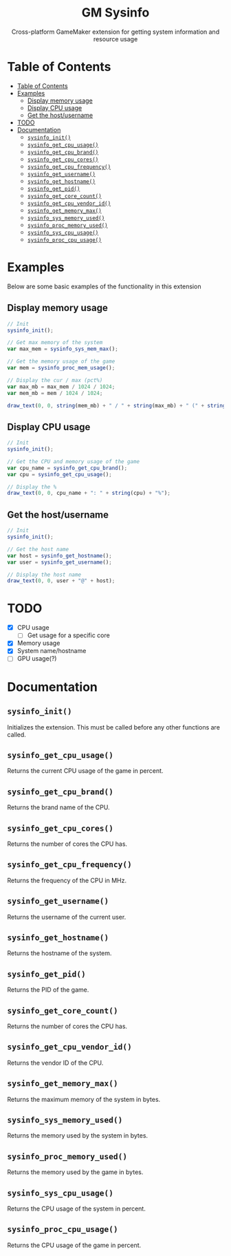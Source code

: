 <div align="center">
  <h1>GM Sysinfo</h1>
  <p>
    Cross-platform GameMaker extension for getting system information and resource usage 
  </p>
</div>

# Table of Contents
* [Table of Contents](#table-of-contents)
* [Examples](#examples)
  * [Display memory usage](#display-memory-usage)
  * [Display CPU usage](#display-cpu-usage)
  * [Get the host/username](#get-the-hostusername)
* [TODO](#todo)
* [Documentation](#documentation)
  * [`sysinfo_init()`](#sysinfo_init)
  * [`sysinfo_get_cpu_usage()`](#sysinfo_get_cpu_usage)
  * [`sysinfo_get_cpu_brand()`](#sysinfo_get_cpu_brand)
  * [`sysinfo_get_cpu_cores()`](#sysinfo_get_cpu_cores)
  * [`sysinfo_get_cpu_frequency()`](#sysinfo_get_cpu_frequency)
  * [`sysinfo_get_username()`](#sysinfo_get_username)
  * [`sysinfo_get_hostname()`](#sysinfo_get_hostname)
  * [`sysinfo_get_pid()`](#sysinfo_get_pid)
  * [`sysinfo_get_core_count()`](#sysinfo_get_core_count)
  * [`sysinfo_get_cpu_vendor_id()`](#sysinfo_get_cpu_vendor_id)
  * [`sysinfo_get_memory_max()`](#sysinfo_get_memory_max)
  * [`sysinfo_sys_memory_used()`](#sysinfo_sys_memory_used)
  * [`sysinfo_proc_memory_used()`](#sysinfo_proc_memory_used)
  * [`sysinfo_sys_cpu_usage()`](#sysinfo_sys_cpu_usage)
  * [`sysinfo_proc_cpu_usage()`](#sysinfo_proc_cpu_usage)

# Examples

Below are some basic examples of the functionality in this extension

## Display memory usage
```javascript
// Init
sysinfo_init();

// Get max memory of the system
var max_mem = sysinfo_sys_mem_max();

// Get the memory usage of the game
var mem = sysinfo_proc_mem_usage();

// Display the cur / max (pct%)
var max_mb = max_mem / 1024 / 1024;
var mem_mb = mem / 1024 / 1024;

draw_text(0, 0, string(mem_mb) + " / " + string(max_mb) + " (" + string(mem / max_mem * 100) + "%)");
```

## Display CPU usage
```javascript
// Init
sysinfo_init();

// Get the CPU and memory usage of the game
var cpu_name = sysinfo_get_cpu_brand();
var cpu = sysinfo_get_cpu_usage();

// Display the %
draw_text(0, 0, cpu_name + ": " + string(cpu) + "%");
```

## Get the host/username
```javascript
// Init
sysinfo_init();

// Get the host name
var host = sysinfo_get_hostname();
var user = sysinfo_get_username();

// Display the host name
draw_text(0, 0, user + "@" + host);
```

# TODO

- [x] CPU usage
  - [ ] Get usage for a specific core
- [x] Memory usage
- [x] System name/hostname
- [ ] GPU usage(?)

# Documentation

## `sysinfo_init()`
Initializes the extension. This must be called before any other functions are called.

## `sysinfo_get_cpu_usage()`
Returns the current CPU usage of the game in percent.

## `sysinfo_get_cpu_brand()`
Returns the brand name of the CPU.

## `sysinfo_get_cpu_cores()`
Returns the number of cores the CPU has.

## `sysinfo_get_cpu_frequency()`
Returns the frequency of the CPU in MHz.

## `sysinfo_get_username()`
Returns the username of the current user.

## `sysinfo_get_hostname()`
Returns the hostname of the system.

## `sysinfo_get_pid()`
Returns the PID of the game.

## `sysinfo_get_core_count()`
Returns the number of cores the CPU has.

## `sysinfo_get_cpu_vendor_id()`
Returns the vendor ID of the CPU.

## `sysinfo_get_memory_max()`
Returns the maximum memory of the system in bytes.

## `sysinfo_sys_memory_used()`
Returns the memory used by the system in bytes.

## `sysinfo_proc_memory_used()`
Returns the memory used by the game in bytes.

## `sysinfo_sys_cpu_usage()`
Returns the CPU usage of the system in percent.

## `sysinfo_proc_cpu_usage()`
Returns the CPU usage of the game in percent.

